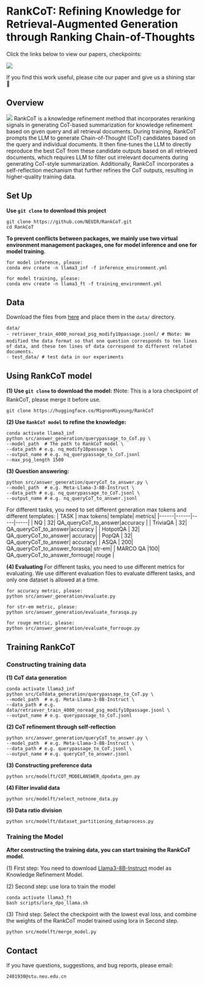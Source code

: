 # RankCoT: Refining Knowledge for Retrieval-Augmented Generation through Ranking Chain-of-Thoughts

<!-- Source code for our paper :  
[RankCoT: Refining Knowledge for Retrieval-Augmented Generation through Ranking Chain-of-Thoughts](https://arxiv.org/ -->

Click the links below to view our papers, checkpoints:

<!-- <a href='https://arxiv.org'><img src='https://img.shields.io/badge/Paper-Arxiv-red'></a> -->
<a href='https://huggingface.co/MignonMiyoung/RankCoT'><img src='https://img.shields.io/badge/%F0%9F%A4%97%20Hugging%20Face-Checkpoint-blue'></a>

If you find this work useful, please cite our paper and give us a shining star 🌟
<!-- ```
@article{
}
``` -->

## Overview
![](figs/RankCoT.png)
RankCoT is a knowledge refinement method that incorporates reranking signals in generating CoT-based summarization for knowledge refinement based on given query and all retrieval documents. During training, RankCoT prompts the LLM to generate Chain-of-Thought (CoT) candidates based on the query and individual documents. It then fine-tunes the LLM to directly reproduce the best CoT from these candidate outputs based on all retrieved documents, which requires LLM to filter out irrelevant documents during generating CoT-style summarization. Additionally, RankCoT incorporates a self-reflection mechanism that further refines the CoT outputs, resulting in higher-quality training data.

## Set Up
**Use `git clone` to download this project**
```
git clone https://github.com/NEUIR/RankCoT.git
cd RankCoT
```
**To prevent conflicts between packages, we mainly use two virtual environment management packages, one for model inference and one for model training.**

```
for model inference, please:
conda env create -n llama3_inf -f inference_environment.yml

for model training, please:
conda env create -n llama3_ft -f training_environment.yml
```

## Data
Download the files from [here](https://drive.google.com/drive/folders/1QJ63-90RIdjyKwAdCMZKLz5KiFfxEkoq?usp=sharing) and place them in the `data/` directory.
```
data/
- retriever_train_4000_noread_psg_modify10passage.jsonl/ # ❗️Note: We modified the data format so that one question corresponds to ten lines of data, and these ten lines of data correspond to different related documents.
- test_data/ # test data in our experiments
```

## Using RankCoT model
**(1) Use `git clone` to download the model:**
❗️Note: This is a lora checkpoint of RankCoT, please merge it before use.
```
git clone https://huggingface.co/MignonMiyoung/RankCoT
```
**(2) Use `RankCoT model` to refine the knowledge:**
```
conda activate llama3_inf
python src/answer_generation/querypassage_to_CoT.py \
--model_path  # The path to RankCoT model \
--data_path # e.g. nq_modify10passage \
--output_name # e.g. nq_querypassage_to_CoT.jsonl
--max_psg_length 1500
```
**(3) Question answering:**
```
python src/answer_generation/queryCoT_to_answer.py \
--model_path  # e.g. Meta-Llama-3-8B-Instruct \
--data_path # e.g. nq_querypassage_to_CoT.jsonl \
--output_name # e.g. nq_queryCoT_to_answer.jsonl
```
For different tasks, you need to set different generation max tokens and different templates:
| TASK | max tokens| template| metrics|
|------|------|-----|-----|
| NQ | 32| QA_queryCoT_to_answer|accuracy |
| TriviaQA  | 32| QA_queryCoT_to_answer|accuracy |
|  HotpotQA | 32| QA_queryCoT_to_answer| accuracy|
|  PopQA | 32| QA_queryCoT_to_answer| accuracy|
|  ASQA | 200| QA_queryCoT_to_answer_forasqa| str-em|
| MARCO QA |100| QA_queryCoT_to_answer_forrouge| rouge |

**(4) Evaluating**
For different tasks, you need to use different metrics for evaluating.
We use different evaluation files to evaluate different tasks, and only one dataset is allowed at a time.
```
for accuracy metric, please:
python src/answer_generation/evaluate.py

for str-em metric, please:
python src/answer_generation/evaluate_forasqa.py

for rouge metric, please:
python src/answer_generation/evaluate_forrouge.py
```

## Training RankCoT
### Constructing training data
**(1) CoT data generation**
```
conda activate llama3_inf
python src/CoTdata_generation/querypassage_to_CoT.py \
--model_path  # e.g. Meta-Llama-3-8B-Instruct \
--data_path # e.g.  data/retriever_train_4000_noread_psg_modify10passage.jsonl \
--output_name # e.g. querypassage_to_CoT.jsonl
```

**(2) CoT refinement through self-reflection**
```
python src/answer_generation/queryCoT_to_answer.py \
--model_path  # e.g. Meta-Llama-3-8B-Instruct \
--data_path # e.g. querypassage_to_CoT.jsonl \
--output_name # e.g. queryCoT_to_answer.jsonl
```

**(3) Constructing preference data**
```
python src/modelft/COT_MODELANSWER_dpodata_gen.py
```

**(4) Filter invalid data**
```
python src/modelft/select_notnone_data.py
```

**(5) Data ratio division**
```
python src/modelft/dataset_partitioning_dataprocess.py
```

### Training the Model
**After constructing the training data, you can start training the RankCoT model.**

(1) First step: You need to download [Llama3-8B-Instruct](https://huggingface.co/meta-llama/Meta-Llama-3-8B-Instruct) model as  Knowledge Refinement Model.

(2) Second step: use lora to train the model
```
conda activate llama3_ft
bash scripts/lora_dpo_llama.sh
```

(3) Third step: Select the checkpoint with the lowest eval loss, and combine the weights of the RankCoT model trained using lora in Second step.
```
python src/modelft/merge_model.py
```


## Contact
If you have questions, suggestions, and bug reports, please email:
```
2401930@stu.neu.edu.cn 
```